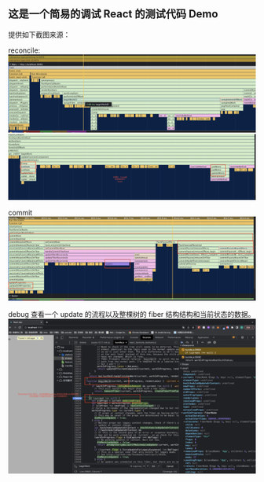 ## 这是一个简易的调试 React 的测试代码 Demo

提供如下截图来源：

reconcile:
![](../../static/react/reconcile-01.png)
![](../../static/react/reconcile-02.png)

commit
![](../../static/react/commit.png)

debug 查看一个 update 的流程以及整棵树的 fiber 结构结构和当前状态的数据。
![](../../static/react/debug.png)
